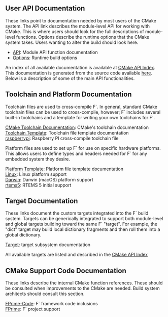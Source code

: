## User API Documentation

These links point to documentation needed by most users of the CMake system. The API link
describes the module-level API for working with CMake. This is where users should look for the full
descriptions of module-level functions. Options describe the runtime options that the CMake system
takes. Users wanting to alter the build should look here.

- [API](../api/cmake/API.md): Module API function documentation
- [Options](../api/cmake/options.md): Runtime build options

An index of all available documentation is available at [CMake API Index](../api/cmake/index.md). This documentation is generated from the source code available [here](https://github.com/nasa/fprime/tree/devel/cmake). Below is a description of some of the main API functionalities.

## Toolchain and Platform Documentation

Toolchain files are used to cross-compile F´. In general, standard CMake toolchain files can be used
to cross-compile, however; F´ includes several built-in toolchains and a template for writing your
own toolchains for F´.

[CMake Toolchain Documentation](https://cmake.org/cmake/help/latest/manual/cmake-toolchains.7.html): CMake's toolchain documentation  
[Toolchain Template](../api/cmake/toolchain/toolchain-template.md): Toolchain file template documentation  
[raspberrypi](../api/cmake/toolchain/raspberrypi.md): Raspberry PI cross-compile toolchain file

Platform files are used to set up F´ for use on specific hardware platforms. This allows users to
define types and headers needed for F´ for any embedded system they desire.

[Platform Template](../api/cmake/platform/platform-template.md): Platform file template documentation  
[Linux](../api/cmake/platform/Linux.md): Linux platform support  
[Darwin](../api/cmake/platform/Darwin.md): Darwin (macOS) platform support  
[rtems5](../api/cmake/platform/rtems5.md): RTEMS 5 initial support  

## Target Documentation

These links document the custom targets integrated into the F´ build system. Targets can be
generically integrated to support both module-level and global targets building toward the same
F´ "target".  For example, the "dict" target may build local dictionary fragments and then roll
them into a global dictionary.

[Target](./Targets.md): target subsystem documentation

All available targets are listed and described in the [CMake API Index](../api/cmake/index.md)


## CMake Support Code Documentation

These links describe the internal CMake function references. These should be consulted when
improvements to the CMake are needed. Build system architects should consult this section.


[FPrime-Code](../api/cmake/FPrime-Code.md): F´ framework code inclusions  
[FPrime](../api/cmake/FPrime.md): F´ project support
